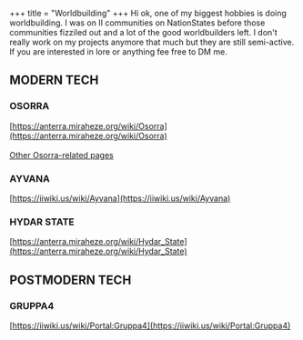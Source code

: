 +++
title = "Worldbuilding"
+++
Hi ok, one of my biggest hobbies is doing worldbuilding. I was on II communities on NationStates before those communities fizziled out and a lot of the good worldbuilders left. I don't really work on my projects anymore that much but they are still semi-active. If you are interested in lore or anything fee free to DM me.
## MODERN TECH
### OSORRA
[https://anterra.miraheze.org/wiki/Osorra](https://anterra.miraheze.org/wiki/Osorra) <br> <br>
[Other Osorra-related pages](https://anterra.miraheze.org/wiki/Category:Osorra)
### AYVANA
[https://iiwiki.us/wiki/Ayvana](https://iiwiki.us/wiki/Ayvana)
### HYDAR STATE
[https://anterra.miraheze.org/wiki/Hydar_State](https://anterra.miraheze.org/wiki/Hydar_State)
## POSTMODERN TECH
### GRUPPA4
[https://iiwiki.us/wiki/Portal:Gruppa4](https://iiwiki.us/wiki/Portal:Gruppa4)
